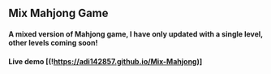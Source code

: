 ## Mix Mahjong  Game

#### A mixed version of Mahjong game, I have only updated with a single level, other levels coming soon!

#### Live demo [(!https://adi142857.github.io/Mix-Mahjong)]
